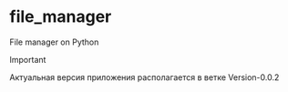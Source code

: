 # file_manager
File manager on Python

> [!IMPORTANT]
> Актуальная версия приложения располагается в ветке Version-0.0.2
